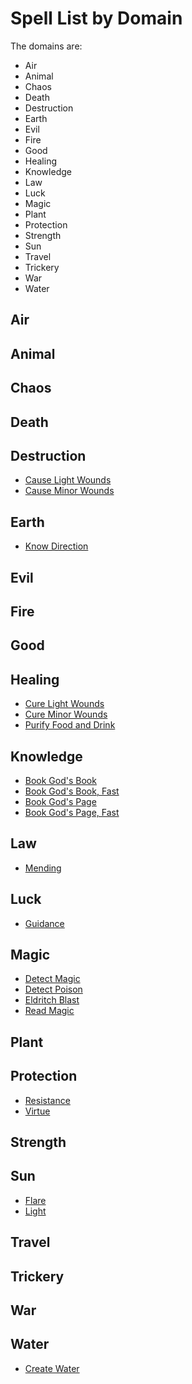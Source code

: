 # Spell List by Domain

The domains are:

- Air
- Animal
- Chaos
- Death
- Destruction
- Earth
- Evil
- Fire
- Good
- Healing
- Knowledge
- Law
- Luck
- Magic
- Plant
- Protection
- Strength
- Sun
- Travel
- Trickery
- War
- Water

## Air

## Animal

## Chaos

## Death

## Destruction

- [Cause Light Wounds](/Magic/C/CauseLightWounds.md)
- [Cause Minor Wounds](/Magic/C/CauseMinorWounds.md)

## Earth

- [Know Direction](/Magic/K/KnowDirection.md)

## Evil

## Fire

## Good

## Healing

- [Cure Light Wounds](/Magic/C/CureLightWounds.md)
- [Cure Minor Wounds](/Magic/C/CureMinorWounds.md)
- [Purify Food and Drink](/Magic/P/PurifyFoodAndDrink.md)

## Knowledge

- [Book God's Book](/Magic/B/BookGodsBook.md)
- [Book God's Book, Fast](/Magic/B/BookGodsBookFast.md)
- [Book God's Page](/Magic/B/BookGodsPage.md)
- [Book God's Page, Fast](/Magic/B/BookGodsPageFast.md)

## Law

- [Mending](/Magic/M/Mending.md)

## Luck

- [Guidance](/Magic/G/Guidance.md)

## Magic

- [Detect Magic](/Magic/D/DetectMagic.md)
- [Detect Poison](/Magic/D/DetectPoison.md)
- [Eldritch Blast](/Magic/E/EldritchBlast.md)
- [Read Magic](/Magic/R/ReadMagic.md)

## Plant

## Protection

- [Resistance](/Magic/R/Resistance.md)
- [Virtue](/Magic/V/Virtue.md)

## Strength

## Sun

- [Flare](/Magic/F/Flare.md)
- [Light](/Magic/L/Light.md)

## Travel

## Trickery

## War

## Water

- [Create Water](/Magic/C/CreateWater.md)
